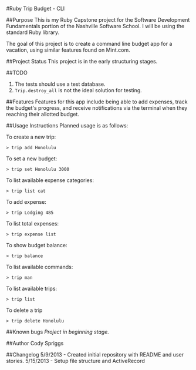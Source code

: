 #Ruby Trip Budget - CLI

##Purpose
This is my Ruby Capstone project for the Software Development Fundamentals portion of the Nashville Software School. I will be using the standard Ruby library.

The goal of this project is to create a command line budget app for a vacation, using similar features found on Mint.com.


##Project Status
This project is in the early structuring stages.

##TODO
1. The tests should use a test database.
2. `Trip.destroy_all` is not the ideal solution for testing.


##Features
Features for this app include being able to add expenses, track the budget's progress, and receive notifications via the terminal when they reaching their allotted budget.


##Usage Instructions
Planned usage is as follows:

To create a new trip:

    > trip add Honolulu

To set a new budget:

    > trip set Honolulu 3000

To list available expense categories:

    > trip list cat

To add expense:

    > trip Lodging 485

To list total expenses:

    > trip expense list

To show budget balance:

    > trip balance

To list available commands:

    > trip man

To list available trips:

    > trip list

To delete a trip

    > trip delete Honolulu


##Known bugs
<em>Project in beginning stage.</em>


##Author
Cody Spriggs


##Changelog
5/9/2013 - Created initial repository with README and user stories.
5/15/2013 - Setup file structure and ActiveRecord